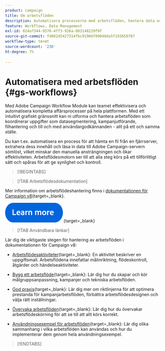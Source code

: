 ```yaml
---
product: campaign
title: Om arbetsflöden
description: Automatisera processerna med arbetsflöden, hantera data och målgrupper, skicka meddelanden med mera
feature: Workflows, Data Management
exl-id: 024a7344-9376-4ff3-926a-003148229f9f
source-git-commit: fd082d5427314fbc91966f89048da5f193658f87
workflow-type: tm+mt
source-wordcount: '236'
ht-degree: 7%

---
```


# Automatisera med arbetsflöden {#gs-workflows}

Med Adobe Campaign Workflow Module kan teamet effektivisera och automatisera kompletta affärsprocesser på hela plattformen. Med ett intuitivt grafiskt gränssnitt kan ni utforma och hantera arbetsflöden som koordinerar uppgifter som datasegmentering, kampanjutförande, filhantering och till och med användargodkännanden - allt på ett och samma ställe.

Du kan t.ex. automatisera en process för att hämta en fil från en fjärrserver, extrahera dess innehåll och läsa in data till Adobe Campaign-servern sömlöst, vilket minskar den manuella ansträngningen och ökar effektiviteten. Arbetsflödesmotorn ser till att alla steg körs på ett tillförlitligt sätt och spåras för att ge synlighet och kontroll.

>[!BEGINTABS]

>[!TAB Arbetsflödesdokumentation]

Mer information om arbetsflödeshantering finns i [dokumentationen för Campaign v8](https://experienceleague.adobe.com/docs/campaign/automation/workflows/introduction/about-workflows.html){target=_blank}.


[![bild](../../assets/do-not-localize/learn-more-button.svg)](https://experienceleague.adobe.com/docs/campaign/automation/workflows/introduction/about-workflows.html){target=_blank}


>[!TAB Användbara länkar]

Lär dig de viktigaste stegen för hantering av arbetsflöden i dokumentationen för Campaign v8:

* [Arbetsflödesaktiviteter](https://experienceleague.adobe.com/docs/campaign/automation/workflows/wf-activities/activities.html){target=_blank}: En aktivitet beskriver en uppgiftsmall. Arbetsflödena innefattar målinriktning, flödeskontroll, åtgärder och händelseaktiviteter.

* [Bygg ett arbetsflöde](https://experienceleague.adobe.com/docs/campaign/automation/workflows/introduction/build-a-workflow.html){target=_blank}: Lär dig hur du skapar och kör målgruppsanpassning, kampanjer och tekniska arbetsflöden.

* [God praxis](https://experienceleague.adobe.com/docs/campaign/automation/workflows/introduction/workflow-best-practices.html){target=_blank}: Lär dig mer om riktlinjerna för att optimera prestanda för kampanjarbetsflöden, förbättra arbetsflödesdesignen och välja rätt inställningar.

* [Övervaka arbetsflöden](https://experienceleague.adobe.com/docs/campaign/automation/workflows/monitoring-workflows/monitor-workflow-execution.html){target=_blank}: Lär dig hur du övervakar arbetsflödeskörning för att se till att allt körs korrekt.

* [Användningsexempel för arbetsflöden](https://experienceleague.adobe.com/docs/campaign/automation/workflows/use-cases/workflow-use-cases.html){target=_blank}: Lär dig olika sammanhang i vilka arbetsflöden kan användas och hur du implementerar dem genom hela användningsexempel.


>[!ENDTABS]





<!--

Adobe Campaign uses workflows to:

* Carry out targeting campaigns. [Learn more](building-a-workflow.md#implementation-steps-)
* Build campaigns: for each campaign, the **[!UICONTROL Workflow]** tab lets you build the target and create the deliveries. [Learn more](building-a-workflow.md#campaign-workflows)
* Perform technical processes: cleanup, collecting tracking information or provisional calculations. [Learn more](building-a-workflow.md#technical-workflows)

A workflow can mean both a process definition (the workflow model, which is a representation of what is supposed to happen) and an instance of this process (a workflow instance, which is a representation of what is actually happening).

The workflow template describes the various tasks to be performed and how they are linked together. The task templates are called activities and are represented by icons. They are linked together by transitions.

![](assets/example1.png)

Each workflow contains:

* **[!UICONTROL Activities]**

  An activity describes a task template. The various activities available are represented on the diagram by icons. Each type has common properties and specific properties. For example, while all activities have a name and label, only the **[!UICONTROL Approval]** activity has an assignment.

  In a workflow diagram, a given activity can produce multiple tasks, in particular when there is a loop or recurrent (periodic) actions.

  All workflow activities are listed in [this section](about-activities.md), including use cases and samples.

* **[!UICONTROL Transitions]**

  Transitions enable you to link activities and to define their sequence. A transition links a source activity to a destination activity. There are several sorts of transitions, which depend on the source activity. Some transitions have additional parameters such as a duration, a condition or a filter.

  A transition which is not linked to a destination activity is colored orange and the arrow head is shown as a diamond.

  >[!NOTE]
  >
  >A workflow containing unterminated transitions can still be executed: a warning message will be generated and the workflow will pause once it reaches the transition but it will not generate an error. It is thus possible to start a workflow without it being finished and to add to it as you go along.

  For more information about how to build a workflow, refer to [this section](building-a-workflow.md).

* **[!UICONTROL Worktables]**

  The worktable contains all the information carried by the transition. Each workflow uses several worktables. The data conveyed in these tables can be accelerated and used throughout the workflow's life cycle, as long as it is not purged. Indeed, unneeded tables are purged each time the workflow is passivated, and possibly during the execution of the largest workflows to avoid overloading the server.

  Learn more on workflow data and tables in [this section](how-to-use-workflow-data.md).

## Key principles and best practices{#principles-workflows}

Refer to these sections to find guidance and best practices to automate processes with workflows:

* Learn more about workflow activities in [this page](how-to-use-workflow-data.md).
* Learn how to build a workflow in [this section](building-a-workflow.md).
* Discover how to use workflows to import data in Campaign in [this section](../../platform/using/import-export-workflows.md).
* Workflow best practices are detailed in [this page](workflow-best-practices.md).
* Find guidance about workflow execution in [this section](starting-a-workflow.md).
* Learn how to monitor workflows in [this page](monitoring-workflow-execution.md).
* Learn how to grant access to users to use workflows in [this page](managing-rights.md).

-->